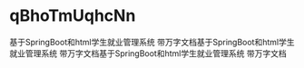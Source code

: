 # qBhoTmUqhcNn
基于SpringBoot和html学生就业管理系统  带万字文档基于SpringBoot和html学生就业管理系统  带万字文档基于SpringBoot和html学生就业管理系统  带万字文档
